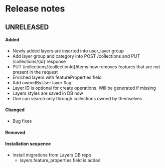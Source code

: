 # Release notes

## UNRELEASED

#### Added
- Newly added layers are inserted into user_layer group 
- Add layer group and category into POST /collections and PUT /collections/{id} response 
- PUT /collections/{collectionId}/items now removes features that are not present in the request
- Enriched layers with featureProperties field
- Add ownedByUser layer flag
- Layer ID is optional for create operations. Will be generated if missing
- Layers styles are saved in DB now
- One can search only through collections owned by themselves

#### Changed
- Bug fixes

#### Removed

#### Installation sequence
- Install migrations from Layers DB repo
  - layers.feature_properties field is added 